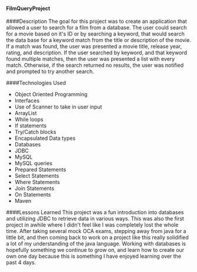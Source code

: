 #### FilmQueryProject

####Description
The goal for this project was to create an application that allowed a user to search for a film from a database. The user could search for a movie based on it's ID or by searching a keyword, that would search the data base for a keyword match from the title or description of the movie. If a match was found, the user was presented a movie title, release year, rating, and description. If the user searched by keyword, and that keyword found multiple matches, then the user was presented a list with every match. Otherwise, if the search returned no results, the user was notified and prompted to try another search.

####Technologies Used
- Object Oriented Programming
- Interfaces
- Use of Scanner to take in user input
- ArrayList
- While loops
- If statements
- Try/Catch blocks
- Encapsulated Data types
- Databases
- JDBC
- MySQL
- MySQL queries
- Prepared Statements
- Select Statements
- Where Statements
- Join Statements
- On Statements
- Maven

####Lessons Learned
This project was a fun introduction into databases and utilizing JDBC to retrieve data in various ways. This was also the first project in awhile where I didn't feel like I was completely lost the whole time. After taking several mock OCA exams, stepping away from java for a little bit, and then coming back to work on a project like this really solidified a lot of my understanding of the java language. Working with databases is hopefully something we continue to grow on, and learn how to create our own one day because this is something I have enjoyed learning over the past 4 days.  
